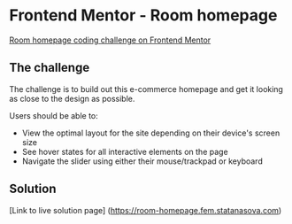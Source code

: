 # Frontend Mentor - Room homepage

[Room homepage coding challenge on Frontend Mentor](https://www.frontendmentor.io/challenges/room-homepage-BtdBY_ENq)


## The challenge

The challenge is to build out this e-commerce homepage and get it looking as close to the design as possible.

Users should be able to:

- View the optimal layout for the site depending on their device's screen size
- See hover states for all interactive elements on the page
- Navigate the slider using either their mouse/trackpad or keyboard

## Solution

[Link to live solution page] (https://room-homepage.fem.statanasova.com)
